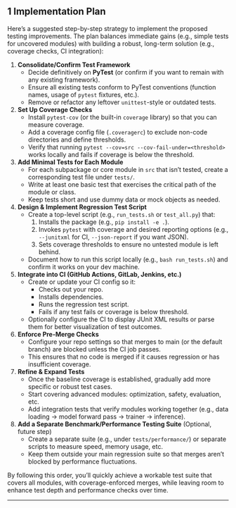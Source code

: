 
## 1 Implementation Plan

Here’s a suggested step-by-step strategy to implement the proposed testing improvements. The plan balances immediate gains (e.g., simple tests for uncovered modules) with building a robust, long-term solution (e.g., coverage checks, CI integration):

1. **Consolidate/Confirm Test Framework**
   - Decide definitively on **PyTest** (or confirm if you want to remain with any existing framework).
   - Ensure all existing tests conform to PyTest conventions (function names, usage of `pytest` fixtures, etc.).
   - Remove or refactor any leftover `unittest`-style or outdated tests.
2. **Set Up Coverage Checks**
   - Install `pytest-cov` (or the built-in `coverage` library) so that you can measure coverage.
   - Add a coverage config file (`.coveragerc`) to exclude non-code directories and define thresholds.
   - Verify that running `pytest --cov=src --cov-fail-under=<threshold>` works locally and fails if coverage is below the threshold.
3. **Add Minimal Tests for Each Module**
   - For each subpackage or core module in `src` that isn’t tested, create a corresponding test file under `tests/`.
   - Write at least one basic test that exercises the critical path of the module or class.
   - Keep tests short and use dummy data or mock objects as needed.
4. **Design & Implement Regression Test Script**
   - Create a top-level script (e.g., `run_tests.sh` or `test_all.py`) that:
     1. Installs the package (e.g., `pip install -e .`).
     2. Invokes `pytest` with coverage and desired reporting options (e.g., `--junitxml` for CI, `--json-report` if you want JSON).
     3. Sets coverage thresholds to ensure no untested module is left behind.
   - Document how to run this script locally (e.g., `bash run_tests.sh`) and confirm it works on your dev machine.
5. **Integrate into CI (GitHub Actions, GitLab, Jenkins, etc.)**
   - Create or update your CI config so it:
     - Checks out your repo.
     - Installs dependencies.
     - Runs the regression test script.
     - Fails if any test fails or coverage is below threshold.
   - Optionally configure the CI to display JUnit XML results or parse them for better visualization of test outcomes.
6. **Enforce Pre-Merge Checks**
   - Configure your repo settings so that merges to main (or the default branch) are blocked unless the CI job passes.
   - This ensures that no code is merged if it causes regression or has insufficient coverage.
7. **Refine & Expand Tests**
   - Once the baseline coverage is established, gradually add more specific or robust test cases.
   - Start covering advanced modules: optimization, safety, evaluation, etc.
   - Add integration tests that verify modules working together (e.g., data loading → model forward pass → trainer → inference).
8. **Add a Separate Benchmark/Performance Testing Suite** (Optional, future step)
   - Create a separate suite (e.g., under `tests/performance/`) or separate scripts to measure speed, memory usage, etc.
   - Keep them outside your main regression suite so that merges aren’t blocked by performance fluctuations.

By following this order, you’ll quickly achieve a workable test suite that covers all modules, with coverage-enforced merges, while leaving room to enhance test depth and performance checks over time.

------


